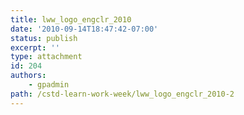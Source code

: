 ```yaml
---
title: lww_logo_engclr_2010
date: '2010-09-14T18:47:42-07:00'
status: publish
excerpt: ''
type: attachment
id: 204
authors:
    - gpadmin
path: /cstd-learn-work-week/lww_logo_engclr_2010-2
---
```

<!DOCTYPE html PUBLIC "-//W3C//DTD HTML 4.0 Transitional//EN" "http://www.w3.org/TR/REC-html40/loose.dtd">
<?xml encoding="UTF-8">
